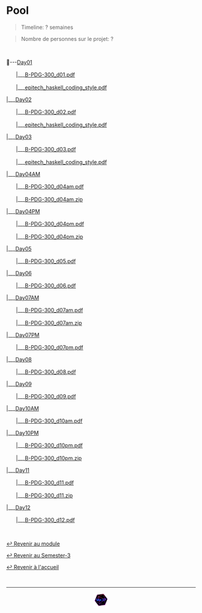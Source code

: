 # Pool

> Timeline: ? semaines

> Nombre de personnes sur le projet: ?

<br>

📂---[Day01](https://github.com/Studio-17/Epitech-Subjects/tree/main/Semester-3/B-PDG-300/Pool/Day01)

ㅤㅤ|\_\_\_[B-PDG-300_d01.pdf](https://github.com/Studio-17/Epitech-Subjects/blob/main/Semester-3/B-PDG-300/Pool/Day01/B-PDG-300_d01.pdf)

ㅤㅤ|\_\_\_[epitech_haskell_coding_style.pdf](https://github.com/Studio-17/Epitech-Subjects/blob/main/Semester-3/B-PDG-300/Pool/Day01/epitech_haskell_coding_style.pdf)

|\_\_\_[Day02](https://github.com/Studio-17/Epitech-Subjects/tree/main/Semester-3/B-PDG-300/Pool/Day02)

ㅤㅤ|\_\_\_[B-PDG-300_d02.pdf](https://github.com/Studio-17/Epitech-Subjects/blob/main/Semester-3/B-PDG-300/Pool/Day02/B-PDG-300_d02.pdf)

ㅤㅤ|\_\_\_[epitech_haskell_coding_style.pdf](https://github.com/Studio-17/Epitech-Subjects/blob/main/Semester-3/B-PDG-300/Pool/Day02/epitech_haskell_coding_style.pdf)

|\_\_\_[Day03](https://github.com/Studio-17/Epitech-Subjects/tree/main/Semester-3/B-PDG-300/Pool/Day03)

ㅤㅤ|\_\_\_[B-PDG-300_d03.pdf](https://github.com/Studio-17/Epitech-Subjects/blob/main/Semester-3/B-PDG-300/Pool/Day03/B-PDG-300_d03.pdf)

ㅤㅤ|\_\_\_[epitech_haskell_coding_style.pdf](https://github.com/Studio-17/Epitech-Subjects/blob/main/Semester-3/B-PDG-300/Pool/Day03/epitech_haskell_coding_style.pdf)

|\_\_\_[Day04AM](https://github.com/Studio-17/Epitech-Subjects/tree/main/Semester-3/B-PDG-300/Pool/Day04AM)

ㅤㅤ|\_\_\_[B-PDG-300_d04am.pdf](https://github.com/Studio-17/Epitech-Subjects/blob/main/Semester-3/B-PDG-300/Pool/Day04AM/B-PDG-300_d04am.pdf)

ㅤㅤ|\_\_\_[B-PDG-300_d04am.zip](https://github.com/Studio-17/Epitech-Subjects/blob/main/Semester-3/B-PDG-300/Pool/Day04AM/B-PDG-300_d04am.zip)

|\_\_\_[Day04PM](https://github.com/Studio-17/Epitech-Subjects/tree/main/Semester-3/B-PDG-300/Pool/Day04PM)

ㅤㅤ|\_\_\_[B-PDG-300_d04pm.pdf](https://github.com/Studio-17/Epitech-Subjects/blob/main/Semester-3/B-PDG-300/Pool/Day04PM/B-PDG-300_d04pm.pdf)

ㅤㅤ|\_\_\_[B-PDG-300_d04pm.zip](https://github.com/Studio-17/Epitech-Subjects/blob/main/Semester-3/B-PDG-300/Pool/Day04PM/B-PDG-300_d04pm.zip)

|\_\_\_[Day05](https://github.com/Studio-17/Epitech-Subjects/tree/main/Semester-3/B-PDG-300/Pool/Day05)

ㅤㅤ|\_\_\_[B-PDG-300_d05.pdf](https://github.com/Studio-17/Epitech-Subjects/blob/main/Semester-3/B-PDG-300/Pool/Day05/B-PDG-300_d05.pdf)

|\_\_\_[Day06](https://github.com/Studio-17/Epitech-Subjects/tree/main/Semester-3/B-PDG-300/Pool/Day06)

ㅤㅤ|\_\_\_[B-PDG-300_d06.pdf](https://github.com/Studio-17/Epitech-Subjects/blob/main/Semester-3/B-PDG-300/Pool/Day06/B-PDG-300_d06.pdf)

|\_\_\_[Day07AM](https://github.com/Studio-17/Epitech-Subjects/tree/main/Semester-3/B-PDG-300/Pool/Day07AM)

ㅤㅤ|\_\_\_[B-PDG-300_d07am.pdf](https://github.com/Studio-17/Epitech-Subjects/blob/main/Semester-3/B-PDG-300/Pool/Day07AM/B-PDG-300_d07am.pdf)

ㅤㅤ|\_\_\_[B-PDG-300_d07am.zip](https://github.com/Studio-17/Epitech-Subjects/blob/main/Semester-3/B-PDG-300/Pool/Day07AM/B-PDG-300_d07am.zip)

|\_\_\_[Day07PM](https://github.com/Studio-17/Epitech-Subjects/tree/main/Semester-3/B-PDG-300/Pool/Day07PM)

ㅤㅤ|\_\_\_[B-PDG-300_d07pm.pdf](https://github.com/Studio-17/Epitech-Subjects/blob/main/Semester-3/B-PDG-300/Pool/Day07PM/B-PDG-300_d07pm.pdf)

|\_\_\_[Day08](https://github.com/Studio-17/Epitech-Subjects/tree/main/Semester-3/B-PDG-300/Pool/Day08)

ㅤㅤ|\_\_\_[B-PDG-300_d08.pdf](https://github.com/Studio-17/Epitech-Subjects/blob/main/Semester-3/B-PDG-300/Pool/Day08/B-PDG-300_d08.pdf)

|\_\_\_[Day09](https://github.com/Studio-17/Epitech-Subjects/tree/main/Semester-3/B-PDG-300/Pool/Day09)

ㅤㅤ|\_\_\_[B-PDG-300_d09.pdf](https://github.com/Studio-17/Epitech-Subjects/blob/main/Semester-3/B-PDG-300/Pool/Day09/B-PDG-300_d09.pdf)

|\_\_\_[Day10AM](https://github.com/Studio-17/Epitech-Subjects/tree/main/Semester-3/B-PDG-300/Pool/Day10AM)

ㅤㅤ|\_\_\_[B-PDG-300_d10am.pdf](https://github.com/Studio-17/Epitech-Subjects/blob/main/Semester-3/B-PDG-300/Pool/Day10AM/B-PDG-300_d10am.pdf)

|\_\_\_[Day10PM](https://github.com/Studio-17/Epitech-Subjects/tree/main/Semester-3/B-PDG-300/Pool/Day10PM)

ㅤㅤ|\_\_\_[B-PDG-300_d10pm.pdf](https://github.com/Studio-17/Epitech-Subjects/blob/main/Semester-3/B-PDG-300/Pool/Day10PM/B-PDG-300_d10pm.pdf)

ㅤㅤ|\_\_\_[B-PDG-300_d10pm.zip](https://github.com/Studio-17/Epitech-Subjects/blob/main/Semester-3/B-PDG-300/Pool/Day10PM/B-PDG-300_d10pm.zip)

|\_\_\_[Day11](https://github.com/Studio-17/Epitech-Subjects/tree/main/Semester-3/B-PDG-300/Pool/Day11)

ㅤㅤ|\_\_\_[B-PDG-300_d11.pdf](https://github.com/Studio-17/Epitech-Subjects/blob/main/Semester-3/B-PDG-300/Pool/Day11/B-PDG-300_d11.pdf)

ㅤㅤ|\_\_\_[B-PDG-300_d11.zip](https://github.com/Studio-17/Epitech-Subjects/blob/main/Semester-3/B-PDG-300/Pool/Day11/B-PDG-300_d11.zip)

|\_\_\_[Day12](https://github.com/Studio-17/Epitech-Subjects/tree/main/Semester-3/B-PDG-300/Pool/Day12)

ㅤㅤ|\_\_\_[B-PDG-300_d12.pdf](https://github.com/Studio-17/Epitech-Subjects/blob/main/Semester-3/B-PDG-300/Pool/Day12/B-PDG-300_d12.pdf)


<br>

[↩️ Revenir au module](https://github.com/Studio-17/Epitech-Subjects/tree/main/Semester-3/B-PDG-300)

[↩️ Revenir au Semester-3](https://github.com/Studio-17/Epitech-Subjects/tree/main/Semester-3)

[↩️ Revenir à l'accueil](https://github.com/Studio-17/Epitech-Subjects)

<br>

---

<div align="center">

<a href="https://github.com/Studio-17" target="_blank"><img src="../../../assets/voc17.gif" width="40"></a>

</div>